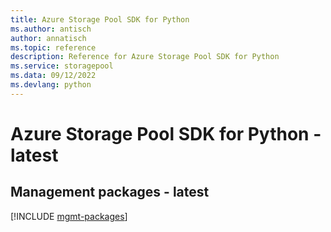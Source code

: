 ```yaml
---
title: Azure Storage Pool SDK for Python
ms.author: antisch
author: annatisch
ms.topic: reference
description: Reference for Azure Storage Pool SDK for Python
ms.service: storagepool
ms.data: 09/12/2022
ms.devlang: python
---
```

# Azure Storage Pool SDK for Python - latest

## Management packages - latest
[!INCLUDE [mgmt-packages](storage-pool-mgmt-index.md)]